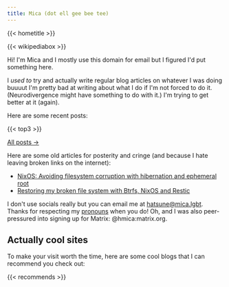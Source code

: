```yaml
---
title: Mica (dot ell gee bee tee)
---
```


{{< hometitle >}}

{{< wikipediabox >}}

Hi! I'm Mica and I mostly use this domain for email but I figured I'd put
something here.

I _used to_ try and actually write regular blog articles on whatever I was doing
buuuut I'm pretty bad at writing about what I do if I'm not forced to do it.
(Neurodivergence might have something to do with it.) I'm trying to get better
at it (again).

Here are some recent posts:

{{< top3 >}}

[All posts &rarr;](/posts)

Here are some old articles for posterity and cringe (and because I hate leaving
broken links on the internet):

- [NixOS: Avoiding filesystem corruption with hibernation and ephemeral root](https://tbx.at/posts/ephemeral-rootfs-corruption)
- [Restoring my broken file system with Btrfs, NixOS and Restic](https://tbx.at/posts/filesystem-restore)

I don't use socials really but you can email me at
[hatsune@mica.lgbt](mailto:hatsune@mica.lgbt). Thanks for respecting my
[pronouns](/pronouns) when you do! Oh, and I was also peer-pressured into
signing up for Matrix: @hmica:matrix.org.

## Actually cool sites

To make your visit worth the time, here are some cool blogs that I can recommend
you check out:

{{< recommends >}}
